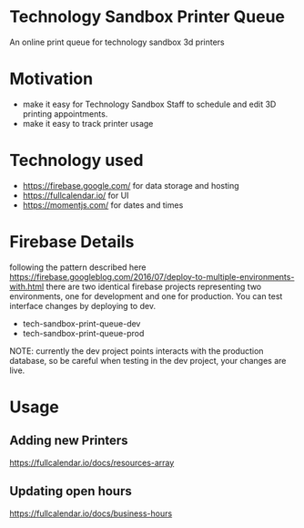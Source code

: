 # Technology Sandbox Printer Queue
An online print queue for technology sandbox 3d printers

# Motivation
- make it easy for Technology Sandbox Staff to schedule and edit 3D printing appointments.
- make it easy to track printer usage

# Technology used
- https://firebase.google.com/ for data storage and hosting
- https://fullcalendar.io/ for UI
- https://momentjs.com/ for dates and times

# Firebase Details
following the pattern described here https://firebase.googleblog.com/2016/07/deploy-to-multiple-environments-with.html there are two identical firebase projects representing two environments, one for development and one for production. You can test interface changes by deploying to dev.

- tech-sandbox-print-queue-dev
- tech-sandbox-print-queue-prod

NOTE: currently the dev project points interacts with the production database, so be careful when testing in the dev project, your changes are live.

# Usage

## Adding new Printers
https://fullcalendar.io/docs/resources-array

## Updating open hours
https://fullcalendar.io/docs/business-hours
